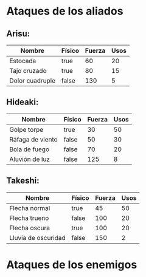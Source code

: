 # Ataques de los aliados

## Arisu:

| Nombre          | Físico | Fuerza | Usos |
|-----------------|--------|--------|------|
| Estocada        | true   | 60     | 20   |
| Tajo cruzado    | true   | 80     | 15   |
| Dolor cuadruple | false  | 130    | 5    |

## Hideaki:

| Nombre           | Físico | Fuerza | Usos |
|------------------|--------|--------|------|
| Golpe torpe      | true   | 30     | 50   |
| Ráfaga de viento | false  | 50     | 30   |
| Bola de fuego    | false  | 70     | 20   |
| Aluvión de luz   | false  | 125    | 8    |


## Takeshi:

| Nombre              | Físico | Fuerza | Usos |
|---------------------|--------|--------|------|
| Flecha normal       | true   | 45     | 50   |
| Flecha trueno       | false  | 100    | 20   |
| Flecha oscura       | true   | 100    | 20   |
| Lluvia de oscuridad | false  | 150    | 2    |


# Ataques de los enemigos
